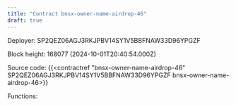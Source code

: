 ```yaml
---
title: "Contract bnsx-owner-name-airdrop-46"
draft: true
---
```

Deployer: SP2QEZ06AGJ3RKJPBV14SY1V5BBFNAW33D96YPGZF


 



Block height: 168077 (2024-10-01T20:40:54.000Z)

Source code: {{<contractref "bnsx-owner-name-airdrop-46" SP2QEZ06AGJ3RKJPBV14SY1V5BBFNAW33D96YPGZF bnsx-owner-name-airdrop-46>}}

Functions:


